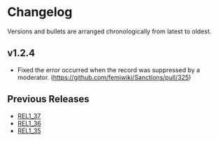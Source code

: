 # Changelog

Versions and bullets are arranged chronologically from latest to oldest.

## v1.2.4

- Fixed the error occurred when the record was suppressed by a moderator. (https://github.com/femiwiki/Sanctions/pull/325)

## Previous Releases

- [REL1_37](https://github.com/femiwiki/Sanctions/blob/REL1_37/CHANGELOG.md)
- [REL1_36](https://github.com/femiwiki/Sanctions/blob/REL1_36/CHANGELOG.md)
- [REL1_35](https://github.com/femiwiki/Sanctions/blob/REL1_35/CHANGELOG.md)
